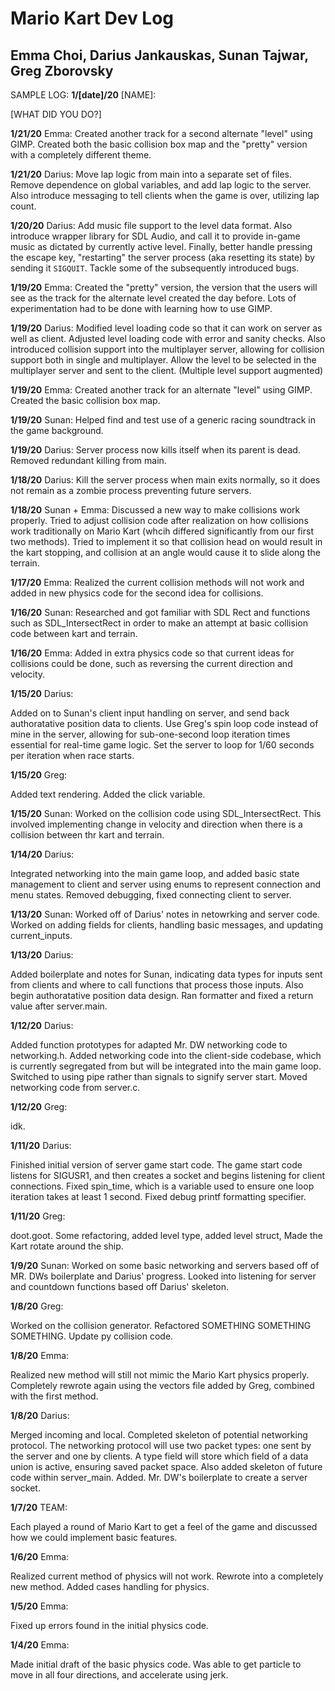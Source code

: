 # Mario Kart Dev Log

## Emma Choi, Darius Jankauskas, Sunan Tajwar, Greg Zborovsky


SAMPLE LOG:
__1/[date]/20__ [NAME]:

[WHAT DID YOU DO?]

__1/21/20__ Emma: Created another track for a second alternate "level" using GIMP. Created both the basic collision box map and the "pretty" version with a completely different theme.

__1/21/20__ Darius: Move lap logic from main into a separate set of files. Remove dependence on global variables, and add lap logic to the server. Also introduce messaging to tell clients when the game is over, utilizing lap count.

__1/20/20__ Darius: Add music file support to the level data format. Also introduce wrapper library for SDL Audio, and call it to provide in-game music as dictated by currently active level. Finally, better handle pressing the escape key, "restarting" the server process (aka resetting its state) by sending it `SIGQUIT`. Tackle some of the subsequently introduced bugs.

__1/19/20__ Emma: Created the "pretty" version, the version that the users will see as the track for the alternate level created the day before. Lots of experimentation had to be done with learning how to use GIMP.

__1/19/20__ Darius: Modified level loading code so that it can work on server as well as client. Adjusted level loading code with error and sanity checks. Also introduced collision support into the multiplayer server, allowing for collision support both in single and multiplayer. Allow the level to be selected in the multiplayer server and sent to the client. (Multiple level support augmented)

__1/19/20__ Emma: Created another track for an alternate "level" using GIMP. Created the basic collision box map.

__1/19/20__ Sunan: Helped find and test use of a generic racing soundtrack in the game background.

__1/19/20__ Darius: Server process now kills itself when its parent is dead. Removed redundant killing from main.

__1/18/20__ Darius: Kill the server process when main exits normally, so it does not remain as a zombie process preventing future servers.

__1/18/20__ Sunan + Emma: Discussed a new way to make collisions work properly. Tried to adjust collision code after realization on how collisions work traditionally on Mario Kart (whcih differed significantly from our first two methods). Tried to implement it so that collision head on would result in the kart stopping, and collision at an angle would cause it to slide along the terrain. 

__1/17/20__ Emma:
Realized the current collision methods will not work and added in new physics code for the second idea for collisions. 

__1/16/20__ Sunan:
Researched and got familiar with SDL Rect and functions such as SDL_IntersectRect in order to make an attempt at basic collision code between kart and terrain.

__1/16/20__ Emma: 
Added in extra physics code so that current ideas for collisions could be done, such as reversing the current direction and velocity.

__1/15/20__ Darius:

Added on to Sunan's client input handling on server, and send back authoratative position data to clients. Use Greg's spin loop code instead of mine in the server, allowing for sub-one-second loop iteration times essential for real-time game logic. Set the server to loop for 1/60 seconds per iteration when race starts.


__1/15/20__ Greg:

Added text rendering. Added the click variable. 

__1/15/20__ Sunan:
Worked on the collision code using SDL_IntersectRect. This involved implementing change in velocity and direction when there is a collision between thr kart and terrain.


__1/14/20__ Darius:

Integrated networking into the main game loop, and added basic state management to client and server using enums to represent connection and menu states. Removed debugging, fixed connecting client to server.

__1/13/20__ Sunan:
Worked off of Darius' notes in netowrking and server code. Worked on adding fields for clients, handling basic messages, and updating current_inputs.


__1/13/20__ Darius:

Added boilerplate and notes for Sunan, indicating data types for inputs sent from clients and where to call functions that process those inputs. Also begin authoratative position data design. Ran formatter and fixed a return value after server.main. 


__1/12/20__ Darius:

Added function prototypes for adapted Mr. DW networking code to networking.h. Added networking code into the client-side codebase, which is currently segregated from but will be integrated into the main game loop. Switched to using pipe rather than signals to signify server start. Moved networking code from server.c.


__1/12/20__ Greg:

idk.


__1/11/20__ Darius:

Finished initial version of server game start code. The game start code listens for SIGUSR1, and then creates a socket and begins listening for client connections. Fixed spin_time, which is a variable used to ensure one loop iteration takes at least 1 second. Fixed debug printf formatting specifier. 


__1/11/20__ Greg:

doot.goot. Some refactoring, added level type, added level struct, Made the Kart rotate around the ship. 

__1/9/20__ Sunan:
Worked on some basic networking and servers based off of MR. DWs boilerplate and Darius' progress. Looked into listening for server and countdown functions based off Darius' skeleton.

__1/8/20__ Greg:

Worked on the collision generator. Refactored SOMETHING SOMETHING SOMETHING. Update py collision code. 


__1/8/20__ Emma:

Realized new method will still not mimic the Mario Kart physics properly. Completely rewrote again using the vectors file added by Greg, combined with the first method.


__1/8/20__ Darius:

Merged incoming and local. Completed skeleton of potential networking protocol. The networking protocol will use two packet types: one sent by the server and one by clients. A type field will store which field of a data union is active, ensuring saved packet space. Also added skeleton of future code within server_main. Added. Mr. DW's boilerplate to create a server socket. 


__1/7/20__ TEAM:

Each played a round of Mario Kart to get a feel of the game and discussed how we could implement basic features.


__1/6/20__ Emma:

Realized current method of physics will not work. Rewrote into a completely new method. Added cases handling for physics.


__1/5/20__ Emma:

Fixed up errors found in the initial physics code.


__1/4/20__ Emma:

Made initial draft of the basic physics code. Was able to get particle to move in all four directions, and accelerate using jerk.
